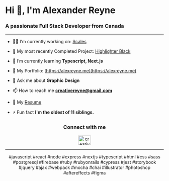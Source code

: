 <h1 align="left">Hi 👋, I'm Alexander Reyne</h1>
<h3 align="left">A passionate Full Stack Developer from Canada</h3>

---

- 👨‍💻 I’m currently working on: [Scales](https://github.com/JoeMics/scales)

- 🔭 My most recently Completed Project: [Highlighter Black](https://github.com/Alex-Reyne/highlighter-black)

- 🌱 I’m currently learning **Typescript, Next.js**

- 🎨 My Portfolio: [https://alexreyne.me](https://alexreyne.me)

- 💬 Ask me about **Graphic Design**

- 📫 How to reach me **creativereyne@gmail.com**

- 📄 My [Resume](https://drive.google.com/file/d/1rvrY8h93EFONuJnC_6eURYJscZSnOp1V/view)

- ⚡ Fun fact **I'm the oldest of 11 siblings.**

<h3 align="center">Connect with me</h3>
<p align="center">
<a href="https://linktr.ee/alexreyne" target="blank"><img align="center" src="https://www.computerhope.com/jargon/l/linktree.png" alt="creativereyne" height="30" width="40" /></a>
</p>

---

<p align="center">
#javascript #react #node #express #nextjs #typescript #html #css #sass #postgresql #firebase #ruby #rubyonrails #cypress #jest #storybook #jquery #ajax #webpack #mocha #chai #illustrator #photoshop #aftereffects #figma
</p>
